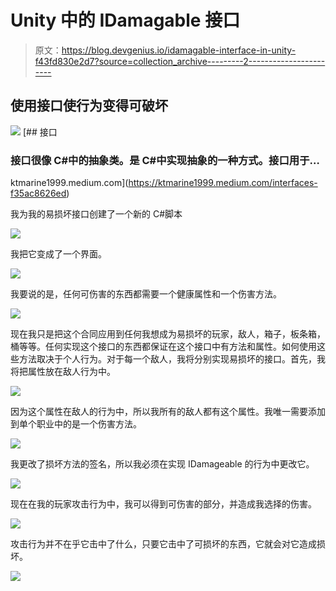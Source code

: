 # Unity 中的 IDamagable 接口

> 原文：<https://blog.devgenius.io/idamagable-interface-in-unity-f43fd830e2d7?source=collection_archive---------2----------------------->

## 使用接口使行为变得可破坏

![](img/60a6f21775acc2eee054598abdd838c3.png)[](https://ktmarine1999.medium.com/interfaces-f35ac8626ed) [## 接口

### 接口很像 C#中的抽象类。是 C#中实现抽象的一种方式。接口用于…

ktmarine1999.medium.com](https://ktmarine1999.medium.com/interfaces-f35ac8626ed) 

我为我的易损坏接口创建了一个新的 C#脚本

![](img/4986d5f9afe03385e6085dee0a55d1c5.png)

我把它变成了一个界面。

![](img/3d9a20e943c7715f93fcb686c4d7972e.png)

我要说的是，任何可伤害的东西都需要一个健康属性和一个伤害方法。

![](img/60463d5b454b67d3476c49654093637d.png)

现在我只是把这个合同应用到任何我想成为易损坏的玩家，敌人，箱子，板条箱，桶等等。任何实现这个接口的东西都保证在这个接口中有方法和属性。如何使用这些方法取决于个人行为。对于每一个敌人，我将分别实现易损坏的接口。首先，我将把属性放在敌人行为中。

![](img/30150f73f5d79cf66cc13e34c07da6fa.png)

因为这个属性在敌人的行为中，所以我所有的敌人都有这个属性。我唯一需要添加到单个职业中的是一个伤害方法。

![](img/a28b79cc5d0ed7c4be9367a2a419ca40.png)

我更改了损坏方法的签名，所以我必须在实现 IDamageable 的行为中更改它。

![](img/ceb94391e500f91ea24384f59f068c68.png)

现在在我的玩家攻击行为中，我可以得到可伤害的部分，并造成我选择的伤害。

![](img/4f4cef5294951dc6570d5f9c9631e0d6.png)

攻击行为并不在乎它击中了什么，只要它击中了可损坏的东西，它就会对它造成损坏。

![](img/861409e0eeaca7e55d4c9b4a8c7602a1.png)